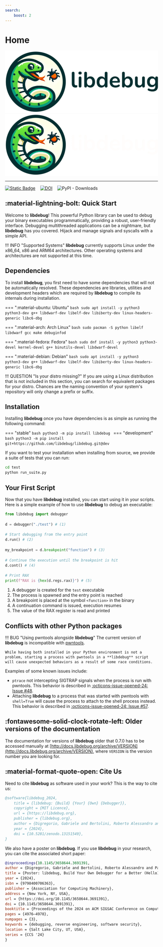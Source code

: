 ```yaml
---
search:
    boost: 2
---
```

# Home
<div style="text-align: center;">
    <img src="assets/libdebug_logo_horiz_light.webp#only-light" loading="lazy" width="512" />
    <img src="assets/libdebug_logo_horiz_dark.webp#only-dark" loading="lazy" width="512" />
</div>

---

[![Static Badge](https://img.shields.io/badge/libdebug.org--white?style=for-the-badge&labelColor=%23009944&color=teal&link=https%3B%2F%2Flibdebug.org)](https://libdebug.org)&nbsp;&nbsp;&nbsp;
[![DOI](https://img.shields.io/badge/DOI-10.5281%2Fzenodo.13151549-blue?style=for-the-badge)](https://doi.org/10.5281/zenodo.13151549)&nbsp;&nbsp;&nbsp;
![PyPI - Downloads](https://img.shields.io/pypi/dm/libdebug?style=for-the-badge)

## :material-lightning-bolt: Quick Start
Welcome to **libdebug**! This powerful Python library can be used to debug your binary executables programmatically, providing a robust, user-friendly interface. Debugging multithreaded applications can be a nightmare, but **libdebug** has you covered. Hijack and manage signals and syscalls with a simple API.

!!! INFO "Supported Systems"
    **libdebug** currently supports Linux under the x86_64, x86 and ARM64 architectures. Other operating systems and architectures are not supported at this time.

## Dependencies
To install **libdebug**, you first need to have some dependencies that will not be automatically resolved. These dependencies are libraries, utilities and development headers which are required by **libdebug** to compile its internals during installation.

=== ":material-ubuntu: Ubuntu"
    ```bash
    sudo apt install -y python3 python3-dev g++ libdwarf-dev libelf-dev libiberty-dev linux-headers-generic libc6-dbg
    ```

=== ":material-arch: Arch Linux"
    ```bash
    sudo pacman -S python libelf libdwarf gcc make debuginfod
    ```

=== ":material-fedora: Fedora"
    ```bash
    sudo dnf install -y python3 python3-devel kernel-devel g++ binutils-devel libdwarf-devel
    ```

=== ":material-debian: Debian"
    ```bash
    sudo apt install -y python3 python3-dev g++ libdwarf-dev libelf-dev libiberty-dev linux-headers-generic libc6-dbg
    ```

!!! QUESTION "Is your distro missing?"
    If you are using a Linux distribution that is not included in this section, you can search for equivalent packages for your distro. Chances are the naming convention of your system's repository will only change a prefix or suffix.


## Installation
Installing **libdebug** once you have dependencies is as simple as running the following command:

=== "stable"
    ```bash
    python3 -m pip install libdebug
    ```
=== "development"
    ```bash
    python3 -m pip install git+https://github.com/libdebug/libdebug.git@dev
    ```

If you want to test your installation when installing from source, we provide a suite of tests that you can run:

```bash title="Testing your installation"
cd test
python run_suite.py
```

## Your First Script
Now that you have **libdebug** installed, you can start using it in your scripts. Here is a simple example of how to use **libdebug** to debug an executable:

```python title="libdebug's Hello World!"
from libdebug import debugger

d = debugger("./test") # (1)

# Start debugging from the entry point
d.run() # (2)

my_breakpoint = d.breakpoint("function") # (3)

# Continue the execution until the breakpoint is hit
d.cont() # (4)

# Print RAX
print(f"RAX is {hex(d.regs.rax)}") # (5)
```

1. A debugger is created for the `test` executable
2. The process is spawned and the entry point is reached
3. A breakpoint is placed at the symbol `<function>` in the binary
4. A continuation command is issued, execution resumes
5. The value of the RAX register is read and printed

## Conflicts with other Python packages
!!! BUG "Using pwntools alongside **libdebug**"
    The current version of **libdebug** is incompatible with [pwntools](https://github.com/Gallopsled/pwntools).

    While having both installed in your Python environment is not a problem, starting a process with pwntools in a **libdebug** script will cause unexpected behaviors as a result of some race conditions.

Examples of some known issues include:

- `ptrace` not intercepting SIGTRAP signals when the process is run with pwntools. This behavior is described in [:octicons-issue-opened-24: Issue #48](https://github.com/libdebug/libdebug/issues/48).
- Attaching **libdebug** to a process that was started with pwntools with `shell=True` will cause the process to attach to the shell process instead. This behavior is described in [:octicons-issue-opened-24: Issue #57](https://github.com/libdebug/libdebug/issues/57).

## :fontawesome-solid-clock-rotate-left: Older versions of the documentation
The documentation for versions of **libdebug** older that 0.7.0 has to be accessed manually at [http://docs.libdebug.org/archive/VERSION](http://docs.libdebug.org/archive/VERSION), where `VERSION` is the version number you are looking for.

## :material-format-quote-open: Cite Us
Need to cite **libdebug** as software used in your work? This is the way to cite us:

```bibtex
@software{libdebug_2024,
    title = {libdebug: {Build} {Your} {Own} {Debugger}},
    copyright = {MIT Licence},
    url = {https://libdebug.org},
    publisher = {libdebug.org},
    author = {Digregorio, Gabriele and Bertolini, Roberto Alessandro and Panebianco, Francesco and Polino, Mario},
    year = {2024},
    doi = {10.5281/zenodo.13151549},
}
```

We also have a poster on **libdebug**. If you use **libdebug** in your research, you can cite the associated short paper:

```bibtex
@inproceedings{10.1145/3658644.3691391,
author = {Digregorio, Gabriele and Bertolini, Roberto Alessandro and Panebianco, Francesco and Polino, Mario},
title = {Poster: libdebug, Build Your Own Debugger for a Better (Hello) World},
year = {2024},
isbn = {9798400706363},
publisher = {Association for Computing Machinery},
address = {New York, NY, USA},
url = {https://doi.org/10.1145/3658644.3691391},
doi = {10.1145/3658644.3691391},
booktitle = {Proceedings of the 2024 on ACM SIGSAC Conference on Computer and Communications Security},
pages = {4976–4978},
numpages = {3},
keywords = {debugging, reverse engineering, software security},
location = {Salt Lake City, UT, USA},
series = {CCS '24}
}
```
